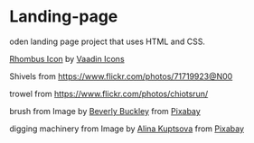 # Landing-page
oden landing page project that uses HTML and CSS.

<a href="https://iconscout.com/icons/rhombus" target="_blank">Rhombus Icon</a> by <a href="https://iconscout.com/contributors/vaadin-icons" target="_blank">Vaadin Icons</a>


Shivels from
    https://www.flickr.com/photos/71719923@N00

trowel from
    https://www.flickr.com/photos/chiotsrun/

brush from 
    Image by <a href="https://pixabay.com/users/buntysmum-5497946/?utm_source=link-attribution&amp;utm_medium=referral&amp;utm_campaign=image&amp;utm_content=3578797">Beverly Buckley</a> from <a href="https://pixabay.com/?utm_source=link-attribution&amp;utm_medium=referral&amp;utm_campaign=image&amp;utm_content=3578797">Pixabay</a>

digging machinery from
    Image by <a href="https://pixabay.com/users/akuptsova-1176597/?utm_source=link-attribution&amp;utm_medium=referral&amp;utm_campaign=image&amp;utm_content=1640397">Alina Kuptsova</a> from <a href="https://pixabay.com/?utm_source=link-attribution&amp;utm_medium=referral&amp;utm_campaign=image&amp;utm_content=1640397">Pixabay</a>

